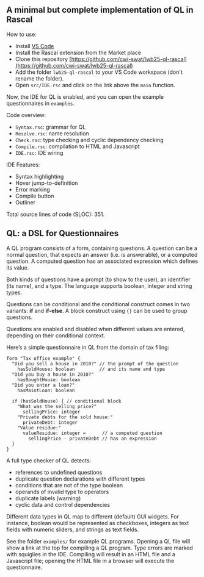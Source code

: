 ## A minimal but complete implementation of QL in Rascal

How to use:
- Install [VS Code](https://code.visualstudio.com/)
- Install the Rascal extension from the Market place
- Clone this repository [https://github.com/cwi-swat/lwb25-ql-rascal](https://github.com/cwi-swat/lwb25-ql-rascal)
- Add the folder `lwb25-ql-rascal` to your VS Code workspace (don't rename the folder).
- Open `src/IDE.rsc` and click on the link above the `main` function.

Now, the IDE for QL is enabled, and you can open the example questionnaires in `examples`.

Code overview:
- `Syntax.rsc`: grammar for QL
- `Resolve.rsc`: name resolution
- `Check.rsc`: type checking and cyclic dependency checking
- `Compile.rsc`: compilation to HTML and Javascript
- `IDE.rsc`: IDE wiring

IDE Features:
- Syntax highlighting
- Hover jump-to-definition
- Error marking
- Compile button
- Outliner

Total source lines of code (SLOC): 351.

## QL: a DSL for Questionnaires

A QL program consists of a form, containing questions. A question can be a normal question, that expects an answer (i.e. is answerable), or a computed question. A computed question has an associated expression which defines its value. 

Both kinds of questions have a prompt (to show to the user), an identifier (its name), and a type. The language supports boolean, integer and string types.

Questions can be conditional and the conditional construct comes in two variants: **if** and **if-else**. A block construct using `{}` can be used to group questions.

Questions are enabled and disabled when different values are entered, depending on their conditional context.

Here’s a simple questionnaire in QL from the domain of tax filing:
```
form "Tax office example" { 
  "Did you sell a house in 2010?" // the prompt of the question
    hasSoldHouse: boolean         // and its name and type
  "Did you buy a house in 2010?"
    hasBoughtHouse: boolean
  "Did you enter a loan?"
    hasMaintLoan: boolean
    
  if (hasSoldHouse) { // conditional block
    "What was the selling price?"
      sellingPrice: integer
    "Private debts for the sold house:"
      privateDebt: integer
    "Value residue:"
      valueResidue: integer =      // a computed question
        sellingPrice - privateDebt // has an expression 
  }
}
```

A full type checker of QL detects:
- references to undefined questions
- duplicate question declarations with different types
- conditions that are not of the type boolean
- operands of invalid type to operators
- duplicate labels (warning)
- cyclic data and control dependencies

Different data types in QL map to different (default) GUI widgets. For instance, boolean would be represented as checkboxes, integers as text fields with numeric sliders, and strings as text fields. 

See the folder `examples/` for example QL programs. Opening a QL file will show a link at the top for compiling a QL program. Type errors are marked with squiglies in the IDE. 
Compiling will result in an HTML file and a Javascript file; opening
the HTML file in a browser will execute the questionnaire.


